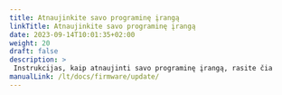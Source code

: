 ```yaml
---
title: Atnaujinkite savo programinę įrangą
linkTitle: Atnaujinkite savo programinę įrangą
date: 2023-09-14T10:01:35+02:00
weight: 20
draft: false
description: >
 Instrukcijas, kaip atnaujinti savo programinę įrangą, rasite čia
manualLink: /lt/docs/firmware/update/
---
```

